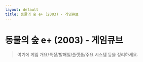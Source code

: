 ```yaml
---
layout: default
title: 동물의 숲 e+ (2003) - 게임큐브
---
```


# 동물의 숲 e+ (2003) - 게임큐브

> 여기에 게임 개요/특징/발매일/플랫폼/주요 시스템 등을 정리하세요.
